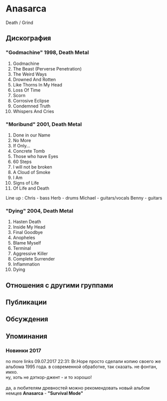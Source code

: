 # Anasarca

Death / Grind

## Дискография

### "Godmachine" 1998, Death Metal

1. Godmachine 
2. The Beast (Perverse Penetration) 
3. The Weird Ways 
4. Drowned And Rotten 
5. Like Thorns In My Head 
6. Loss Of Time 
7. Scorn 
8. Corrosive Eclipse 
9. Condemned Truth 
10. Whispers And Cries

### "Moribund" 2001, Death Metal

01. Done in our Name
02. No More
03. If Only...
04. Concrete Tomb
05. Those who have Eyes
06. 60 Steps
07. I will not be broken
08. A Cloud of Smoke
09. I Am
10. Signs of Life
11. Of Life and Death

Line up :
Chris - bass
Herb - drums
Michael - guitars/vocals
Benny - guitars

### "Dying" 2004, Death Metal

1. Hasten Death
2. Inside My Head
3. Final Goodbye
4. Anopheles
5. Blame Myself
6. Terminal
7. Aggressive Killer
8. Complete Surrender
9. Inflammation
10. Dying


## Отношения с другими группами


## Публикации


## Обсуждения


## Упоминания

### Новинки 2017

no more links 09.07.2017 22:31:
Br.Hope просто сделали копию своего же альбома 1995 года. в современной обработке, так сказать. не фонтан, имхо. <BR>ну, хоть не дэткор-джент - и то хорошо!<BR><BR>да, а любителям древностей можно рекомендовать новый альбом немцев <B>Anasarca</B> -  <B>"Survival Mode"</B>

